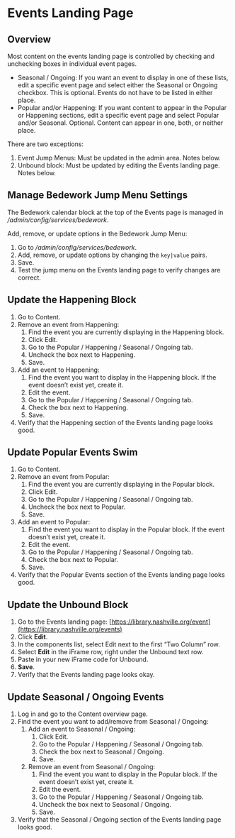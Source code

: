 # Events Landing Page

## Overview

Most content on the events landing page is controlled by checking and unchecking boxes in individual event pages.

- Seasonal / Ongoing: If you want an event to display in one of these lists, edit a specific event page and select either the Seasonal or Ongoing checkbox. This is optional. Events do not have to be listed in either place.
- Popular and/or Happening: If you want content to appear in the Popular or Happening sections, edit a specific event page and select Popular and/or Seasonal. Optional. Content can appear in one, both, or neither place.

There are two exceptions:

1. Event Jump Menus: Must be updated in the admin area. Notes below.
2. Unbound block: Must be updated by editing the Events landing page. Notes below.


## Manage Bedework Jump Menu Settings

The Bedework calendar block at the top of the Events page is managed in _/admin/config/services/bedework_.

Add, remove, or update options in the Bedework Jump Menu:

1. Go to _/admin/config/services/bedework_.
2. Add, remove, or update options by changing the `key|value` pairs.
3. Save.
4. Test the jump menu on the Events landing page to verify changes are correct.

## Update the Happening Block

1. Go to Content.
1. Remove an event from Happening:
      1. Find the event you are currently displaying in the Happening block.
      1. Click Edit.
      1. Go to the Popular / Happening / Seasonal / Ongoing tab.
      1. Uncheck the box next to Happening.
      1. Save.
1. Add an event to Happening:
      1. Find the event you want to display in the Happening block. If the event doesn’t exist yet, create it.
      1. Edit the event.
      1. Go to the Popular / Happening / Seasonal / Ongoing tab.
      1. Check the box next to Happening.
      1. Save.
1. Verify that the Happening section of the Events landing page looks good.

## Update Popular Events Swim

1. Go to Content.
1. Remove an event from Popular:
      1. Find the event you are currently displaying in the Popular block.
      1. Click Edit.
      1. Go to the Popular / Happening / Seasonal / Ongoing tab.
      1. Uncheck the box next to Popular.
      1. Save.
1. Add an event to Popular:
      1. Find the event you want to display in the Popular block. If the event doesn’t exist yet, create it.
      1. Edit the event.
      1. Go to the Popular / Happening / Seasonal / Ongoing tab.
      1. Check the box next to Popular.
      1. Save.
1. Verify that the Popular Events section of the Events landing page looks good.

## Update the Unbound Block

1. Go to the Events landing page: [https://library.nashville.org/event](https://library.nashville.org/events)
1. Click **Edit**.
1. In the components list, select Edit next to the first “Two Column” row.
1. Select **Edit** in the iFrame row, right under the Unbound text row.
1. Paste in your new iFrame code for Unbound.
1. **Save**.
1. Verify that the Events landing page looks okay.

## Update Seasonal / Ongoing Events

1. Log in and go to the Content overview page.
1. Find the event you want to add/remove from Seasonal / Ongoing:
      1. Add an event to Seasonal / Ongoing:
         1. Click Edit.
         1. Go to the Popular / Happening / Seasonal / Ongoing tab.
         1. Check the box next to Seasonal / Ongoing.
         1. Save.
      1. Remove an event from Seasonal / Ongoing:
         1. Find the event you want to display in the Popular block. If the event doesn’t exist yet, create it.
         1. Edit the event.
         1. Go to the Popular / Happening / Seasonal / Ongoing tab.
         1. Uncheck the box next to Seasonal / Ongoing.
         1. Save.
1. Verify that the Seasonal / Ongoing section of the Events landing page looks good.
